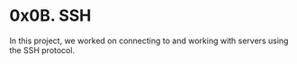 # 0x0B. SSH

In this project, we worked on connecting to and working
with servers using the SSH protocol.

